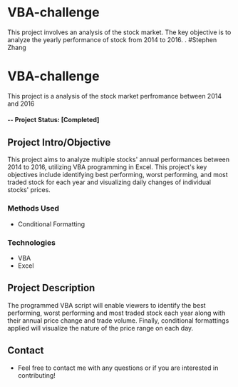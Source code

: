 # VBA-challenge
This project involves an analysis of the stock market. The key objective is to analyze the yearly performance of stock from 2014 to 2016. .
#Stephen Zhang

# VBA-challenge
This project is a analysis of the stock market perfromance between 2014 and 2016

#### -- Project Status: [Completed]

## Project Intro/Objective
This project aims to analyze multiple stocks' annual performances between 2014 to 2016, utilizing VBA programming in Excel. This project's key objectives include identifying best performing, worst performing, and most traded stock for each year and visualizing daily changes of individual stocks' prices.

### Methods Used
* Conditional Formatting

### Technologies
* VBA 
* Excel


## Project Description
The programmed VBA script will enable viewers to identify the best performing, worst performing and most traded stock each year along with their annual price change and trade volume. Finally, conditional formattings applied will visualize the nature of the price range on each day.

## Contact
* Feel free to contact me with any questions or if you are interested in contributing!
